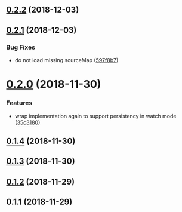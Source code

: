 ## [0.2.2](https://github.com/huochunpeng/gulp-dumber/compare/v0.2.1...v0.2.2) (2018-12-03)



## [0.2.1](https://github.com/huochunpeng/gulp-dumber/compare/v0.2.0...v0.2.1) (2018-12-03)


### Bug Fixes

* do not load missing sourceMap ([597f8b7](https://github.com/huochunpeng/gulp-dumber/commit/597f8b7))



# [0.2.0](https://github.com/huochunpeng/gulp-dumber/compare/v0.1.4...v0.2.0) (2018-11-30)


### Features

* wrap implementation again to support persistency in watch mode ([35c3180](https://github.com/huochunpeng/gulp-dumber/commit/35c3180))



## [0.1.4](https://github.com/huochunpeng/gulp-dumber/compare/v0.1.3...v0.1.4) (2018-11-30)



## [0.1.3](https://github.com/huochunpeng/gulp-dumber/compare/v0.1.2...v0.1.3) (2018-11-30)



## [0.1.2](https://github.com/huochunpeng/gulp-dumber/compare/v0.1.1...v0.1.2) (2018-11-29)



## 0.1.1 (2018-11-29)




